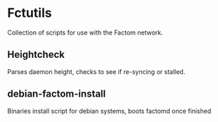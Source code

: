 # Fctutils

Collection of scripts for use with the Factom network.

## Heightcheck
Parses daemon height, checks to see if re-syncing or stalled.

## debian-factom-install
Binaries install script for debian systems, boots factomd once finished
